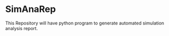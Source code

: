 # SimAnaRep
This Repository will have python program to generate automated simulation analysis report.
